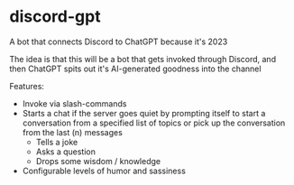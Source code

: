 # discord-gpt
A bot that connects Discord to ChatGPT because it's 2023

The idea is that this will be a bot that gets invoked through Discord, and then ChatGPT spits out it's AI-generated goodness into the channel

Features:
- Invoke via slash-commands
- Starts a chat if the server goes quiet by prompting itself to start a conversation from a specified list of topics or pick up the conversation from the last (n) messages 
  - Tells a joke
  - Asks a question
  - Drops some wisdom / knowledge
- Configurable levels of humor and sassiness
